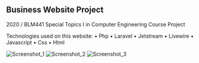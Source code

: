 Business Website Project
---------------------
2020 / BLM441 Special Topics I in Computer Engineering Course Project

Technologies used on this website:
    • Php
    • Laravel
    • Jetstream
    • Livewire
    • Javascript
    • Css
    • Html

![Screenshot_1](https://user-images.githubusercontent.com/22173853/105055906-a415b100-5a84-11eb-8cbb-b933522a05f6.png)
![Screenshot_2](https://user-images.githubusercontent.com/22173853/105055919-a5df7480-5a84-11eb-92c8-9b3f95036495.png)
![Screenshot_3](https://user-images.githubusercontent.com/22173853/105055929-a972fb80-5a84-11eb-80a0-f9c1f7fff249.png)
